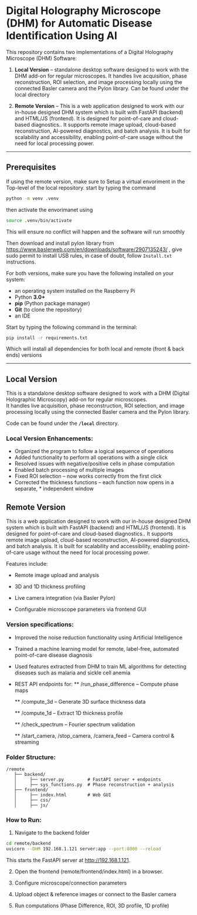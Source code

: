 # Digital Holography Microscope (DHM) for Automatic Disease Identification Using AI

This repository contains two implementations of a Digital Holography Microscope (DHM) Software:  
1. **Local Version** – standalone desktop software designed to work with the DHM add-on for regular microscopes. It handles live acquisition, phase reconstruction, ROI selection, and image processing locally using the connected Basler camera and the Pylon library. Can be found under the local directory  

2. **Remote Version** – This is a web application designed to work with our in-house designed DHM system which is built with FastAPI (backend) and HTML/JS (frontend). It is designed for point-of-care and cloud-based diagnostics.. It supports remote image upload, cloud-based reconstruction, AI-powered diagnostics, and batch analysis. It is built for scalability and accessibility, enabling point-of-care usage without the need for local processing power. 

---

## Prerequisites

If using the remote version, make sure to Setup a virtual envoriment in the Top-level of the local repository.
start by typing the command
```bash
python -m venv .venv
````
then activate the envorimanet using
```bash
source .venv/bin/activate
```
This will ensure no conflict will happen and the software will run smoothly

Then download and install pylon library from https://www.baslerweb.com/en/downloads/software/2907135243/ , give sudo permit to install USB rules, in case of doubt, follow `Install.txt` instructions.

For both versions, make sure you have the following installed on your system:
- an operating system installed on the Raspberry Pi
- Python **3.0+**
- **pip** (Python package manager)
- **Git** (to clone the repository)
- an IDE 

Start by typing the following command in the terminal:
```bash
pip install -r requirements.txt
```
Which will install all dependencies for both local and remote (front & back ends) versions

---

## Local Version
This is a standalone desktop software designed to work with a DHM (Digital Holographic Microscopy) add-on for regular microscopes.  
It handles live acquisition, phase reconstruction, ROI selection, and image processing locally using the connected Basler camera and the Pylon library.  

Code can be found under the **`/local`** directory.

### Local Version Enhancements:
  * Organized the program to follow a logical sequence of operations
  * Added functionality to perform all operations with a single click
  * Resolved issues with negative/positive cells in phase computation
  * Enabled batch processing of multiple images
  * Fixed ROI selection – now works correctly from the first click
  * Corrected the thickness functions – each function now opens in a separate, * independent window


## Remote Version
This is a web application designed to work with our in-house designed DHM system which is built with FastAPI (backend) and HTML/JS (frontend). It is designed for point-of-care and cloud-based diagnostics.. It supports remote image upload, cloud-based reconstruction, AI-powered diagnostics, and batch analysis. It is built for scalability and accessibility, enabling point-of-care usage without the need for local processing power.

Features include:

* Remote image upload and analysis

* 3D and 1D thickness profiling

* Live camera integration (via Basler Pylon)

* Configurable microscope parameters via frontend GUI

### Version specifications:
  * Improved the noise reduction functionality using Artificial Intelligence
  * Trained a machine learning model for remote, label-free, automated point-of-care disease diagnosis
  * Used features extracted from DHM to train ML algorithms for detecting diseases such as malaria and sickle cell anemia
  * REST API endpoints for:
       ** /run_phase_difference – Compute phase maps
       
       ** /compute_3d – Generate 3D surface thickness data
       
       ** /compute_1d – Extract 1D thickness profile
       
       ** /check_spectrum – Fourier spectrum validation
       
       ** /start_camera, /stop_camera, /camera_feed – Camera control & streaming


### Folder Structure:
```
/remote
   ├── backend/
   │     ├── server.py         # FastAPI server + endpoints
   │     ├── sys_functions.py  # Phase reconstruction + analysis
   ├── frontend/
   │     ├── index.html        # Web GUI
   │     ├── css/
   │     ├── js/
```
### How to Run:
1. Navigate to the backend folder
```Bash
cd remote/backend
uvicorn --DHM 192.168.1.121 server:app --port:8000 --reload
```

This starts the FastAPI server at http://192.168.1.121.

2. Open the frontend (remote/frontend/index.html) in a browser.

3. Configure microscope/connection parameters

4. Upload object & reference images or connect to the Basler camera

5. Run computations (Phase Difference, ROI, 3D profile, 1D profile)

